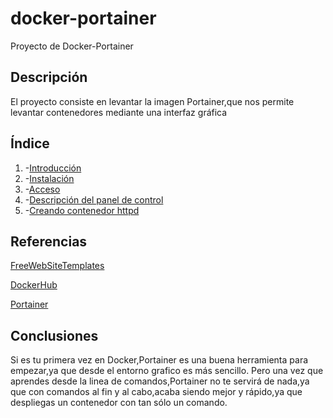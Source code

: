 # docker-portainer
Proyecto de Docker-Portainer

## Descripción 
El proyecto consiste en levantar la imagen Portainer,que nos permite 
levantar contenedores mediante una interfaz gráfica

## Índice
1. -[Introducción](https://github.com/jesusromero92/docker-portainer/blob/main/Indice/introduccion.md)
2. -[Instalación](https://github.com/jesusromero92/docker-portainer/blob/main/Indice/instalacion.md)
3. -[Acceso](https://github.com/jesusromero92/docker-portainer/blob/main/Indice/acceso.md)
4. -[Descripción del panel de control](https://github.com/jesusromero92/docker-portainer/blob/main/Indice/panel.md)
5. -[Creando contenedor httpd](https://github.com/jesusromero92/docker-portainer/blob/main/Indice/contenedor.md)

## Referencias
[FreeWebSiteTemplates](https://freewebsitetemplates.com/)

[DockerHub](https://hub.docker.com/)

[Portainer](https://www.portainer.io/)




## Conclusiones
Si es tu primera vez en Docker,Portainer es una buena herramienta para empezar,ya que desde el entorno grafico es más sencillo.
Pero una vez que aprendes desde la linea de comandos,Portainer no te servirá de nada,ya que con comandos al fin y al cabo,acaba siendo mejor y rápido,ya que despliegas un contenedor con tan sólo un comando.
